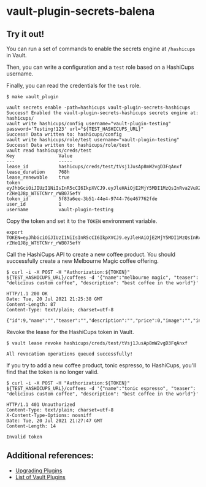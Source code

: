 # vault-plugin-secrets-balena

## Try it out!

You can run a set of commands to enable the secrets engine at `/hashicups` in
Vault.

Then, you can write a configuration and a `test` role based on a HashiCups username.

Finally, you can read the credentials for the `test` role.

```shell
$ make vault_plugin

vault secrets enable -path=hashicups vault-plugin-secrets-hashicups
Success! Enabled the vault-plugin-secrets-hashicups secrets engine at: hashicups/
vault write hashicups/config username="vault-plugin-testing" password='Testing!123' url="${TEST_HASHICUPS_URL}"
Success! Data written to: hashicups/config
vault write hashicups/role/test username="vault-plugin-testing"
Success! Data written to: hashicups/role/test
vault read hashicups/creds/test
Key                Value
---                -----
lease_id           hashicups/creds/test/tVsj1JusAp8mW2vgD3FqAnxf
lease_duration     768h
lease_renewable    true
token              eyJhbGciOiJIUzI1NiIsInR5cCI6IkpXVCJ9.eyJleHAiOjE2MjY5MDI1MzQsInRva2VuX2lkIjoyNywidXNlcl9pZCI6MSwidXNlcm5hbWUiOiJ2YXVsdC1wbHVnaW4tdGVzdGluZyJ9.ZlH4ysV3860KbqU-rZHeQJ8p_WT6TCNrr_rWB075efY
token_id           5f83a6ee-3b51-44e4-9744-76e467762fde
user_id            1
username           vault-plugin-testing
```

Copy the token and set it to the `TOKEN` environment variable.

```shell
export TOKEN=eyJhbGciOiJIUzI1NiIsInR5cCI6IkpXVCJ9.eyJleHAiOjE2MjY5MDI1MzQsInRva2VuX2lkIjoyNywidXNlcl9pZCI6MSwidXNlcm5hbWUiOiJ2YXVsdC1wbHVnaW4tdGVzdGluZyJ9.ZlH4ysV3860KbqU-rZHeQJ8p_WT6TCNrr_rWB075efY
```

Call the HashiCups API to create a new coffee product. You should successfully create a new Melbourne Magic coffee offering.

```shell
$ curl -i -X POST -H "Authorization:${TOKEN}" ${TEST_HASHICUPS_URL}/coffees -d '{"name":"melbourne magic", "teaser": "delicious custom coffee", "description": "best coffee in the world"}'

HTTP/1.1 200 OK
Date: Tue, 20 Jul 2021 21:25:38 GMT
Content-Length: 87
Content-Type: text/plain; charset=utf-8

{"id":9,"name":"","teaser":"","description":"","price":0,"image":"","ingredients":null}
```

Revoke the lease for the HashiCups token in Vault.

```shell
$ vault lease revoke hashicups/creds/test/tVsj1JusAp8mW2vgD3FqAnxf

All revocation operations queued successfully!
```

If you try to add a new coffee product, tonic espresso, to HashiCups, you'll find that the token is no longer valid.

```shell
$ curl -i -X POST -H "Authorization:${TOKEN}" ${TEST_HASHICUPS_URL}/coffees -d '{"name":"tonic espresso", "teaser": "delicious custom coffee", "description": "best coffee in the world"}'

HTTP/1.1 401 Unauthorized
Content-Type: text/plain; charset=utf-8
X-Content-Type-Options: nosniff
Date: Tue, 20 Jul 2021 21:27:47 GMT
Content-Length: 14

Invalid token
```

## Additional references:

- [Upgrading Plugins](https://www.vaultproject.io/docs/upgrading/plugins)
- [List of Vault Plugins](https://www.vaultproject.io/docs/plugin-portal)